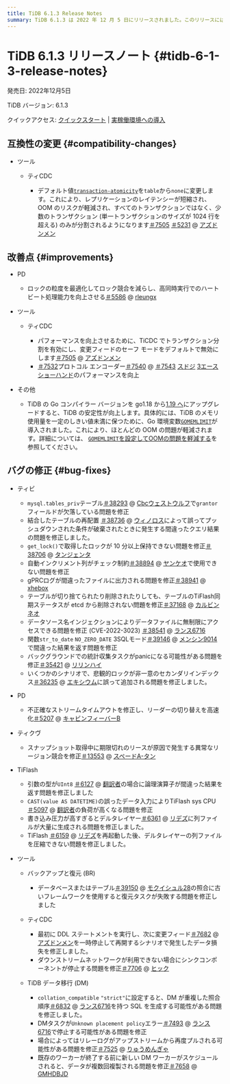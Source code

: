 ```yaml
---
title: TiDB 6.1.3 Release Notes
summary: TiDB 6.1.3 は 2022 年 12 月 5 日にリリースされました。このリリースには、互換性の変更、改善、バグ修正、および TiCDC、PD、TiKV、 TiFlash、バックアップと復元、TiCDC、TiDB データ移行などのさまざまなツールの更新が含まれています。注目すべき変更点としては、TiCDC のデフォルト値の変更、PD のロック粒度の最適化、TiDB、PD、TiKV、 TiFlash、およびさまざまなツールのバグ修正などがあります。このリリースには、TiDB の Go コンパイラ バージョンが go1.18 から go1.19 にアップグレードされ、安定性が向上していることも含まれています。
---
```


# TiDB 6.1.3 リリースノート {#tidb-6-1-3-release-notes}

発売日: 2022年12月5日

TiDB バージョン: 6.1.3

クイックアクセス: [クイックスタート](https://docs.pingcap.com/tidb/v6.1/quick-start-with-tidb) | [実稼働環境への導入](https://docs.pingcap.com/tidb/v6.1/production-deployment-using-tiup)

## 互換性の変更 {#compatibility-changes}

-   ツール

    -   ティCDC

        -   デフォルト値[`transaction-atomicity`](/ticdc/ticdc-sink-to-mysql.md#configure-sink-uri-for-mysql-or-tidb)を`table`から`none`に変更します。これにより、レプリケーションのレイテンシーが短縮され、OOM のリスクが軽減され、すべてのトランザクションではなく、少数のトランザクション (単一トランザクションのサイズが 1024 行を超える) のみが分割されるようになります[＃7505](https://github.com/pingcap/tiflow/issues/7505) [＃5231](https://github.com/pingcap/tiflow/issues/5231) @ [アズドンメン](https://github.com/asddongmen)

## 改善点 {#improvements}

-   PD

    -   ロックの粒度を最適化してロック競合を減らし、高同時実行でのハートビート処理能力を向上させる[＃5586](https://github.com/tikv/pd/issues/5586) @ [rleungx](https://github.com/rleungx)

-   ツール

    -   ティCDC

        -   パフォーマンスを向上させるために、TiCDC でトランザクション分割を有効にし、変更フィードのセーフ モードをデフォルトで無効にします[＃7505](https://github.com/pingcap/tiflow/issues/7505) @ [アズドンメン](https://github.com/asddongmen)
        -   [＃7532](https://github.com/pingcap/tiflow/issues/7532)プロトコル エンコーダー[＃7540](https://github.com/pingcap/tiflow/issues/7540) @ [＃7543](https://github.com/pingcap/tiflow/issues/7543) [スドジ](https://github.com/sdojjy) [3エースショーハンド](https://github.com/3AceShowHand)のパフォーマンスを向上

-   その他

    -   TiDB の Go コンパイラー バージョンを go1.18 から[1.19 へ](https://go.dev/doc/go1.19)にアップグレードすると、TiDB の安定性が向上します。具体的には、TiDB のメモリ使用量を一定のしきい値未満に保つために、Go 環境変数[`GOMEMLIMIT`](https://pkg.go.dev/runtime@go1.19#hdr-Environment_Variables)が導入されました。これにより、ほとんどの OOM の問題が軽減されます。詳細については、 [`GOMEMLIMIT`を設定してOOMの問題を軽減する](/configure-memory-usage.md#mitigate-oom-issues-by-configuring-gomemlimit)を参照してください。

## バグの修正 {#bug-fixes}

-   ティビ

    -   `mysql.tables_priv`テーブル[＃38293](https://github.com/pingcap/tidb/issues/38293) @ [Cbcウェストウルフ](https://github.com/CbcWestwolf)で`grantor`フィールドが欠落している問題を修正
    -   結合したテーブルの再配置 [＃38736](https://github.com/pingcap/tidb/issues/38736) @ [ウィノロス](https://github.com/winoros)によって誤ってプッシュダウンされた条件が破棄されたときに発生する間違ったクエリ結果の問題を修正しました。
    -   `get_lock()`で取得したロックが 10 分以上保持できない問題を修正[＃38706](https://github.com/pingcap/tidb/issues/38706) @ [タンジェンタ](https://github.com/tangenta)
    -   自動インクリメント列がチェック制約[＃38894](https://github.com/pingcap/tidb/issues/38894) @ [ヤンケオ](https://github.com/YangKeao)で使用できない問題を修正
    -   gPRCログが間違ったファイルに出力される問題を修正[＃38941](https://github.com/pingcap/tidb/issues/38941) @ [xhebox](https://github.com/xhebox)
    -   テーブルが切り捨てられたり削除されたりしても、テーブルのTiFlash同期ステータスが etcd から削除されない問題を修正[＃37168](https://github.com/pingcap/tidb/issues/37168) @ [カルビンネオ](https://github.com/CalvinNeo)
    -   データソース名インジェクションによりデータファイルに無制限にアクセスできる問題を修正 (CVE-2022-3023) [＃38541](https://github.com/pingcap/tidb/issues/38541) @ [ランス6716](https://github.com/lance6716)
    -   関数`str_to_date` `NO_ZERO_DATE` 3SQLモード[＃39146](https://github.com/pingcap/tidb/issues/39146) @ [メンシン9014](https://github.com/mengxin9014)で間違った結果を返す問題を修正
    -   バックグラウンドでの統計収集タスクがpanicになる可能性がある問題を修正[＃35421](https://github.com/pingcap/tidb/issues/35421) @ [リリンハイ](https://github.com/lilinghai)
    -   いくつかのシナリオで、悲観的ロックが非一意のセカンダリインデックス[＃36235](https://github.com/pingcap/tidb/issues/36235) @ [エキシウム](https://github.com/ekexium)に誤って追加される問題を修正しました。

<!---->

-   PD

    -   不正確なストリームタイムアウトを修正し、リーダーの切り替えを高速化[＃5207](https://github.com/tikv/pd/issues/5207) @ [キャビンフィーバーB](https://github.com/CabinfeverB)

<!---->

-   ティクヴ

    -   スナップショット取得中に期限切れのリースが原因で発生する異常なリージョン競合を修正[＃13553](https://github.com/tikv/tikv/issues/13553) @ [スペードA-タン](https://github.com/SpadeA-Tang)

-   TiFlash

    -   引数の型が`UInt8` [＃6127](https://github.com/pingcap/tiflash/issues/6127) @ [翻訳者](https://github.com/xzhangxian1008)の場合に論理演算子が間違った結果を返す問題を修正しました
    -   `CAST(value AS DATETIME)`の誤ったデータ入力によりTiFlash sys CPU [＃5097](https://github.com/pingcap/tiflash/issues/5097) @ [翻訳者](https://github.com/xzhangxian1008)の負荷が高くなる問題を修正
    -   書き込み圧力が高すぎるとデルタレイヤー[＃6361](https://github.com/pingcap/tiflash/issues/6361) @ [リデズ](https://github.com/lidezhu)に列ファイルが大量に生成される問題を修正しました。
    -   TiFlash [＃6159](https://github.com/pingcap/tiflash/issues/6159) @ [リデズ](https://github.com/lidezhu)を再起動した後、デルタレイヤーの列ファイルを圧縮できない問題を修正しました。

-   ツール

    -   バックアップと復元 (BR)

        -   データベースまたはテーブル[＃39150](https://github.com/pingcap/tidb/issues/39150) @ [モクイシュル28](https://github.com/MoCuishle28)の照合に古いフレームワークを使用すると復元タスクが失敗する問題を修正しました

    -   ティCDC

        -   最初に DDL ステートメントを実行し、次に変更フィード[＃7682](https://github.com/pingcap/tiflow/issues/7682) @ [アズドンメン](https://github.com/asddongmen)を一時停止して再開するシナリオで発生したデータ損失を修正しました。
        -   ダウンストリームネットワークが利用できない場合にシンクコンポーネントが停止する問題を修正[＃7706](https://github.com/pingcap/tiflow/issues/7706) @ [ヒック](https://github.com/hicqu)

    -   TiDB データ移行 (DM)

        -   `collation_compatible` `"strict"`に設定すると、DM が重複した照合順序[＃6832](https://github.com/pingcap/tiflow/issues/6832) @ [ランス6716](https://github.com/lance6716)を持つ SQL を生成する可能性がある問題を修正しました。
        -   DMタスクが`Unknown placement policy`エラー[＃7493](https://github.com/pingcap/tiflow/issues/7493) @ [ランス6716](https://github.com/lance6716)で停止する可能性がある問題を修正
        -   場合によってはリレーログがアップストリームから再度プルされる可能性がある問題を修正[＃7525](https://github.com/pingcap/tiflow/issues/7525) @ [りゅうめんぎゃ](https://github.com/liumengya94)
        -   既存のワーカーが終了する前に新しい DM ワーカーがスケジュールされると、データが複数回複製される問題を修正[＃7658](https://github.com/pingcap/tiflow/issues/7658) @ [GMHDBJD](https://github.com/GMHDBJD)
